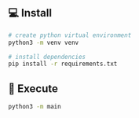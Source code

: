 ## 💻 Install

```bash
# create python virtual environment
python3 -m venv venv

# install dependencies
pip install -r requirements.txt
```

## 📸 Execute

```bash
python3 -m main
```
